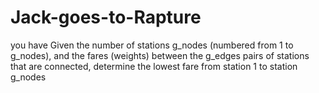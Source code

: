 # Jack-goes-to-Rapture

you have Given the number of stations g_nodes (numbered from 1 to g_nodes), and the fares (weights) between the g_edges pairs of stations that are connected, determine the lowest fare from station 1 to station g_nodes
